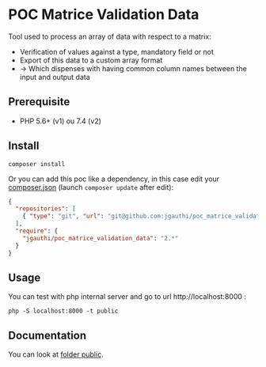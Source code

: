 # POC Matrice Validation Data
Tool used to process an array of data with respect to a matrix:
* Verification of values against a type, mandatory field or not
* Export of this data to a custom array format
* -> Which dispenses with having common column names between the input and output data

## Prerequisite

* PHP 5.6+ (v1) ou 7.4 (v2)

## Install
`composer install`

Or you can add this poc like a dependency, in this case edit your [composer.json](https://getcomposer.org) (launch `composer update` after edit):
```json
{
  "repositories": [
    { "type": "git", "url": "git@github.com:jgauthi/poc_matrice_validation_data.git" }
  ],
  "require": {
    "jgauthi/poc_matrice_validation_data": "2.*"
  }
}
```

## Usage
You can test with php internal server and go to url http://localhost:8000 :

```shell script
php -S localhost:8000 -t public
```

## Documentation
You can look at [folder public](https://github.com/jgauthi/poc_matrice_validation_data/tree/master/public).

